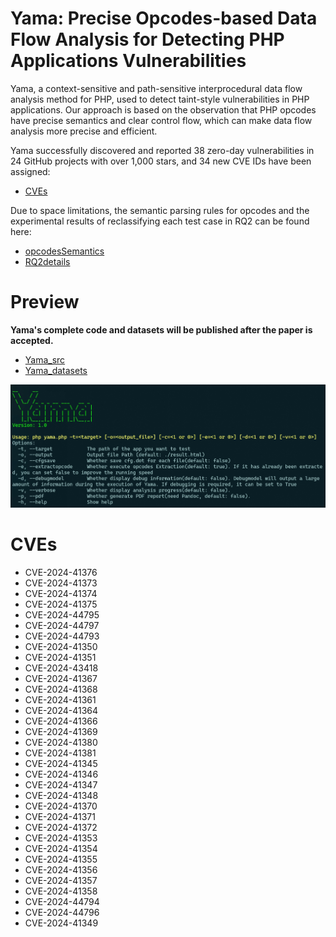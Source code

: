 # Yama: Precise Opcodes-based Data Flow Analysis for Detecting PHP Applications Vulnerabilities

Yama, a context-sensitive and path-sensitive interprocedural data flow analysis method for PHP, used to detect taint-style vulnerabilities in PHP applications. Our approach is based on the observation that PHP opcodes have precise semantics and clear control flow, which can make data flow analysis more precise and efficient.

Yama successfully discovered and reported 38 zero-day vulnerabilities in 24 GitHub projects with over 1,000 stars, and 34 new CVE IDs have been assigned:

* [CVEs](#cves)


Due to space limitations, the semantic parsing rules for opcodes and the experimental results of reclassifying each test case in RQ2 can be found here:

* [opcodesSemantics](https://github.com/xjzzzxx/Yama/blob/main/Yama_appendix/opcodesSemantics.pdf)
* [RQ2details](https://github.com/xjzzzxx/Yama/blob/main/Yama_appendix/RQ2details.pdf)

# Preview
**Yama's complete code and datasets will be published after the paper is accepted.**

* [Yama_src](https://github.com/xjzzzxx/Yama/blob/main/Yama_src)
* [Yama_datasets](https://github.com/xjzzzxx/Yama/blob/main/Yama_datasets)

![alt text](yama_welcome.png)


# CVEs

* CVE-2024-41376
* CVE-2024-41373
* CVE-2024-41374
* CVE-2024-41375
* CVE-2024-44795
* CVE-2024-44797
* CVE-2024-44793
* CVE-2024-41350
* CVE-2024-41351
* CVE-2024-43418
* CVE-2024-41367
* CVE-2024-41368
* CVE-2024-41361
* CVE-2024-41364
* CVE-2024-41366
* CVE-2024-41369
* CVE-2024-41380
* CVE-2024-41381
* CVE-2024-41345
* CVE-2024-41346
* CVE-2024-41347
* CVE-2024-41348
* CVE-2024-41370
* CVE-2024-41371
* CVE-2024-41372
* CVE-2024-41353
* CVE-2024-41354
* CVE-2024-41355
* CVE-2024-41356
* CVE-2024-41357
* CVE-2024-41358
* CVE-2024-44794
* CVE-2024-44796
* CVE-2024-41349
